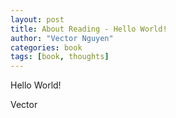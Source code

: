 ```yaml
---
layout: post
title: About Reading - Hello World!
author: "Vector Nguyen"
categories: book
tags: [book, thoughts]
---
```


Hello World!

Vector
